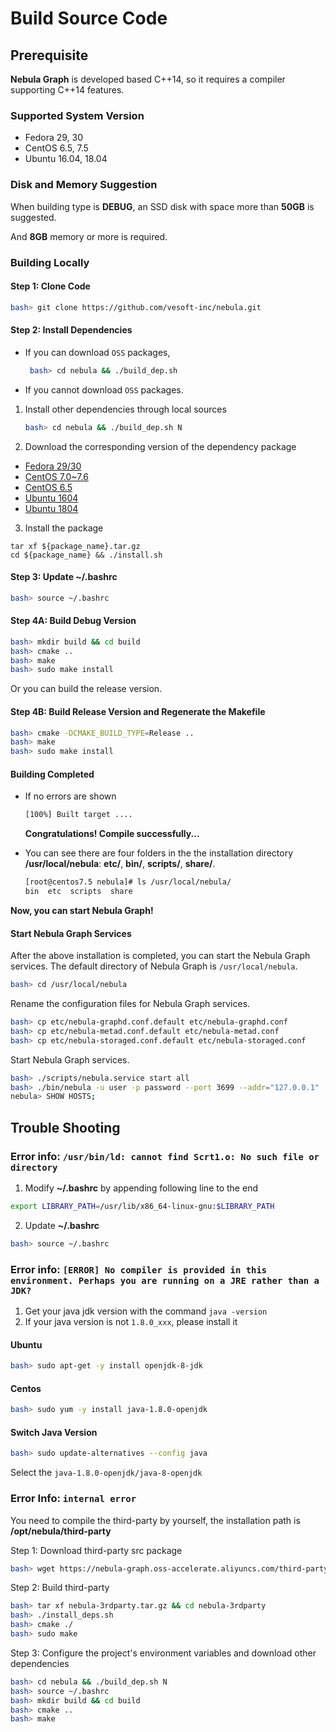 # Build Source Code

## Prerequisite

**Nebula Graph** is developed based C++14, so it requires a compiler supporting C++14 features.

### Supported System Version

- Fedora 29, 30
- CentOS 6.5, 7.5
- Ubuntu 16.04, 18.04

### Disk and Memory Suggestion

When building type is **DEBUG**, an SSD disk with space more than **50GB** is suggested.

And **8GB** memory or more is required.

### Building Locally

#### Step 1: Clone Code

```bash
bash> git clone https://github.com/vesoft-inc/nebula.git
```

#### Step 2: Install Dependencies

- If you can download `OSS` packages,

  ```bash
   bash> cd nebula && ./build_dep.sh
  ```

- If you cannot download `OSS` packages.

1. Install other dependencies through local sources

   ```bash
   bash> cd nebula && ./build_dep.sh N
   ```

2. Download the corresponding version of the dependency package

- [Fedora 29/30](https://nebula-graph.oss-accelerate.aliyuncs.com/third-party/fedora29.tar.gz)
- [CentOS 7.0~7.6](https://nebula-graph.oss-accelerate.aliyuncs.com/third-party/centos7.5.tar.gz)
- [CentOS 6.5](https://nebula-graph.oss-accelerate.aliyuncs.com/third-party/centos6.5.tar.gz)
- [Ubuntu 1604](https://nebula-graph.oss-accelerate.aliyuncs.com/third-party/ubuntu16.tar.gz)
- [Ubuntu 1804](https://nebula-graph.oss-accelerate.aliyuncs.com/third-party/ubuntu18.tar.gz)

3. Install the package

```text
tar xf ${package_name}.tar.gz
cd ${package_name} && ./install.sh
```

#### Step 3: Update **~/.bashrc**

```bash
bash> source ~/.bashrc
```

#### Step 4A: Build Debug Version

```bash
bash> mkdir build && cd build
bash> cmake ..
bash> make
bash> sudo make install
```

Or you can build the release version.

#### Step 4B: Build Release Version and Regenerate the Makefile

```bash
bash> cmake -DCMAKE_BUILD_TYPE=Release ..
bash> make
bash> sudo make install
```

#### **Building Completed**

- If no errors are shown

    ```bash
    [100%] Built target ....
    ```

    **Congratulations! Compile successfully...**

- You can see there are four folders in the the installation directory **/usr/local/nebula**: **etc/**, **bin/**, **scripts/**, **share/**.

    ```bash
    [root@centos7.5 nebula]# ls /usr/local/nebula/
    bin  etc  scripts  share
    ```

**Now, you can start Nebula Graph!**

#### Start Nebula Graph Services

After the above installation is completed, you can start the Nebula Graph services. The default directory of Nebula Graph is `/usr/local/nebula`.

```bash
bash> cd /usr/local/nebula
```

Rename the configuration files for Nebula Graph services.

```bash
bash> cp etc/nebula-graphd.conf.default etc/nebula-graphd.conf
bash> cp etc/nebula-metad.conf.default etc/nebula-metad.conf
bash> cp etc/nebula-storaged.conf.default etc/nebula-storaged.conf
```

Start Nebula Graph services.

```bash
bash> ./scripts/nebula.service start all
bash> ./bin/nebula -u user -p password --port 3699 --addr="127.0.0.1"
nebula> SHOW HOSTS;
```

## Trouble Shooting

### Error info: `/usr/bin/ld: cannot find Scrt1.o: No such file or directory`

1. Modify **~/.bashrc** by appending following line to the end

```bash
export LIBRARY_PATH=/usr/lib/x86_64-linux-gnu:$LIBRARY_PATH
```

2. Update **~/.bashrc**

```bash
bash> source ~/.bashrc
```

### Error info: `[ERROR] No compiler is provided in this environment. Perhaps you are running on a JRE rather than a JDK?`

1. Get your java jdk version with the command `java -version`
1. If your java version is not `1.8.0_xxx`, please install it

#### Ubuntu

```bash
bash> sudo apt-get -y install openjdk-8-jdk
```

#### Centos

```bash
bash> sudo yum -y install java-1.8.0-openjdk
```

#### Switch Java Version

```bash
bash> sudo update-alternatives --config java
```

Select the `java-1.8.0-openjdk/java-8-openjdk`

### Error Info: `internal error`

You need to compile the third-party by yourself, the installation path is **/opt/nebula/third-party**

Step 1: Download third-party src package

```bash
bash> wget https://nebula-graph.oss-accelerate.aliyuncs.com/third-party/nebula-3rdparty.tar.gz
```

Step 2: Build third-party

```bash
bash> tar xf nebula-3rdparty.tar.gz && cd nebula-3rdparty
bash> ./install_deps.sh
bash> cmake ./
bash> sudo make
```

Step 3: Configure the project's environment variables and download other dependencies

```bash
bash> cd nebula && ./build_dep.sh N
bash> source ~/.bashrc
bash> mkdir build && cd build
bash> cmake ..
bash> make
```
